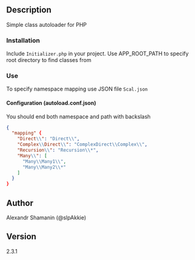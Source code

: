 ## Description

Simple class autoloader for PHP

### Installation

Include `Initializer.php` in your project.
Use APP_ROOT_PATH to specify root directory to find classes from

### Use

To specify namespace mapping use JSON file `Scal.json`

#### Configuration (autoload.conf.json)

You should end both namespace and path with backslash

```json
{
  "mapping" {
    "Direct\\": "Direct\\",
    "Complex\\Direct\\": "ComplexDirect\\Complex\\",
    "Recursion\\": "Recursion\\*",
    "Many\\": [
      "Many\\Many1\\",
      "Many\\Many2\\*"
    ]
  }
}
```

## Author

Alexandr Shamanin (@slpAkkie)

## Version

2.3.1
